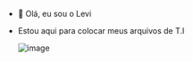 - 👋 Olá, eu sou o Levi

- Estou aqui para colocar meus arquivos de T.I

  ![image](https://github.com/user-attachments/assets/f7bfc5d3-1c03-4d6b-96af-bb4f34de4d4b)

